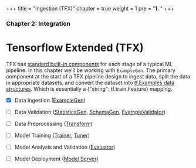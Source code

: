 +++
title = "Ingestion (TFX)"
chapter = true
weight = 1
pre = "<b>1. </b>"
+++

### Chapter 2: Integration

# Tensorflow Extended (TFX)

TFX has [standard built-in components](https://www.tensorflow.org/tfx/guide#tfx_standard_components) for each stage of a typical ML pipeline. In this chapter we'll be working with `ExampleGen`. The primary component at the start of a TFX pipeline design to ingest data, split the data in appropriate datasets, and convert the dataset into [tf.Examples data structures](https://www.tensorflow.org/tutorials/load_data/tfrecord). Which is essentially a {"string": tf.train.Feature} mapping.

- [x] Data Ingestion ([ExampleGen](https://www.tensorflow.org/tfx/guide/examplegen))
- [ ] Data Validation ([StatisticsGen](https://www.tensorflow.org/tfx/guide/statsgen), [SchemaGen](https://www.tensorflow.org/tfx/guide/schemagen), [ExampleValidator](https://www.tensorflow.org/tfx/guide/exampleval))
- [ ] Data Preprocessing ([Transform](https://www.tensorflow.org/tfx/guide/transform))
- [ ] Model Training ([Trainer](https://www.tensorflow.org/tfx/guide/trainer), [Tuner](https://www.tensorflow.org/tfx/guide/tuner))
- [ ] Model Analysis and Validation ([Evaluator](https://www.tensorflow.org/tfx/guide/evaluator))
- [ ] Model Deployment ([Model Server](https://www.tensorflow.org/tfx/serving/serving_advanced))





